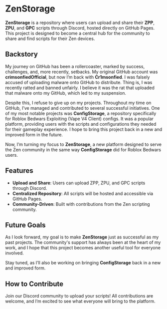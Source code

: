 # ZenStorage

**ZenStorage** is a repository where users can upload and share their **ZPP**, **ZPU**, and **GPC** scripts through Discord, hosted directly on GitHub Pages. This project is designed to become a central hub for the community to share and find scripts for their Zen devices.

## Backstory

My journey on GitHub has been a rollercoaster, marked by success, challenges, and, more recently, setbacks. My original GitHub account was **crimsonfiedOfficial**, but now I’m back with **Cr1msonfied**. I was falsely accused of uploading malware onto GitHub to distribute. Thing is, I was recently ratted and banned unfairly. I believe it was the rat that uploaded that malware onto my GitHub, which led to my suspension.

Despite this, I refuse to give up on my projects. Throughout my time on GitHub, I’ve managed and contributed to several successful initiatives. One of my most notable projects was **ConfigStorage**, a repository specifically for Roblox Bedwars Exploiting (Vape V4 Client) configs. It was a popular platform, providing users with the scripts and configurations they needed for their gameplay experience. I hope to bring this project back in a new and improved form in the future.

Now, I’m turning my focus to **ZenStorage**, a new platform designed to serve the Zen community in the same way **ConfigStorage** did for Roblox Bedwars users.

## Features

- **Upload and Share**: Users can upload ZPP, ZPU, and GPC scripts through Discord.
- **Centralized Repository**: All scripts will be hosted and accessible via GitHub Pages.
- **Community-Driven**: Built with contributions from the Zen scripting community.

## Future Goals

As I look forward, my goal is to make **ZenStorage** just as successful as my past projects. The community's support has always been at the heart of my work, and I hope that this project becomes another useful tool for everyone involved. 

Stay tuned, as I’ll also be working on bringing **ConfigStorage** back in a new and improved form.

## How to Contribute

Join our Discord community to upload your scripts! All contributions are welcome, and I’m excited to see what everyone will bring to the platform.
